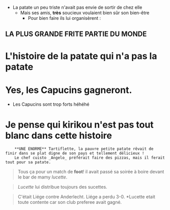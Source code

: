 
* La patate un peu triste n'avait pas envie de sortir de chez elle
    * Mais ses amis, **très** soucieux voulaient bien sûr son bien-être
        * Pour bien faire ils lui organisèrent :
## LA PLUS GRANDE FRITE PARTIE DU MONDE   

# L'histoire de la patate qui n'a pas la patate


# Yes, les Capucins gagneront.



* Les Capucins sont trop forts héhéhé



# Je pense qui kirikou n'est pas tout blanc dans cette histoire
       	**UNE ENORME** Tartiflette, la pauvre petite patate rêvait de finir dans se plat digne de son pays et tellement délicieux ! 
       	Le chef cuisto _Angelo_ préférait faire des pizzas, mais il ferait tout pour sa patate.


>Tous ça pour un match de **foot**! il avait passé sa soirée à boire devant le bar de mamy *lucette*. 

>*Lucette* lui distribue toujours des sucettes.

>C'était Liége contre Anderlecht. Liége a perdu 3-0. *Lucette etait toute contente car son club preferee avait gagné.


